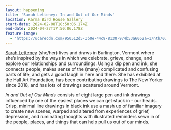 ```yaml
---
layout: happening
title: 'Sarah Letteney: In and Out of Our Minds'
location: Karma Bird House Gallery
start-date: 2024-02-08T18:50:06.174Z
end-date: 2024-04-27T17:50:06.178Z
feature-image:
  - 'https://ucarecdn.com/950512d5-3b0e-44c9-8130-974b53a6052a~1/nth/0/'
---
```

[Sarah Letteney](https://www.sarahletteney.com/) (she/her) lives and draws in Burlington, Vermont where she’s inspired by the ways in which we celebrate, grieve, change, and explore our relationships and surroundings. Using a dip pen and ink, she connects people, makes sense of the (many) complicated and confusing parts of life, and gets a good laugh in here and there. She has exhibited at the Hall Art Foundation, has been contributing drawings to The New Yorker since 2018, and has lots of drawings scattered around Vermont. 

_In and Out of Our Minds_ consists of eight large pen and ink drawings influenced by one of the easiest places we can get stuck in - our heads. Crisp, minimal line drawings in black ink use a mash up of familiar imagery to create new scenes, warped and altered from experiences of grief, depression, and ruminating thoughts with illustrated reminders sewn in of the people, places, and things that can help pull us out of our minds.

